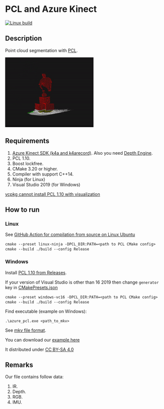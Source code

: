 # PCL and Azure Kinect

[![Linux build](https://github.com/phygitalism/azure-kinect-pcl/actions/workflows/build.yaml/badge.svg?branch=master)](https://github.com/phygitalism/azure-kinect-pcl/actions/workflows/build.yaml)

## Description

Point cloud segmentation with [PCL](https://github.com/PointCloudLibrary/pcl).

![example](/img/pcl.gif)

## Requirements

1. [Azure Kinect SDK (k4a and k4arecord)](https://github.com/microsoft/Azure-Kinect-Sensor-SDK). Also you need [Depth Engine](https://github.com/microsoft/Azure-Kinect-Sensor-SDK/blob/develop/docs/depthengine.md).
2. PCL 1.10.
3. Boost lockfree.
3. CMake 3.20 or higher.
4. Compiler with support C++14.
5. Ninja (for Linux)
6. Visual Studio 2019 (for Windows)

[vcpkg cannot install PCL 1.10 with visualization](https://github.com/microsoft/vcpkg/issues/15130) 

## How to run

### Linux

See [GitHub Action for compilation from source on Linux Ubuntu](/.github/workflows/build.yaml)

```
cmake --preset linux-ninja -DPCL_DIR:PATH=<path to PCL CMake config>
cmake --build ./build --config Release
```

### Windows

Install [PCL 1.10 from Releases](https://github.com/PointCloudLibrary/pcl/releases/tag/pcl-1.10.1).

If your version of Visual Studio is other than 16 2019 then change `generator` key in [CMakePresets.json](/CMakePresets.json) 

```
cmake --preset windows-vc16 -DPCL_DIR:PATH=<path to PCL CMake config>
cmake --build ./build --config Release
```

Find executable (example on Windows):
```
.\azure_pcl.exe <path_to_mkv>
```

See [mkv file format](https://docs.microsoft.com/en-us/azure/kinect-dk/record-file-format).

You can download our [example here ](https://drive.phygital.team/d/s/543553085484611131/FFlInsbUEhXWahWC47RYllmc1Ur17Tam-obYgStUWiwc_)

It distributed under [CC BY-SA 4.0](https://creativecommons.org/licenses/by-sa/4.0/legalcode)

## Remarks

Our file contains follow data:
1. IR.
2. Depth.
3. RGB.
4. IMU.

